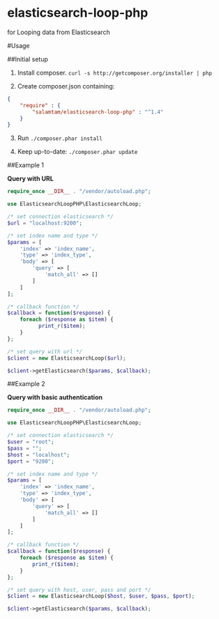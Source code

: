 # elasticsearch-loop-php
for Looping data from Elasticsearch

#Usage

##Initial setup

1. Install composer. `curl -s http://getcomposer.org/installer | php`

2. Create composer.json containing:
  ```json
  {
      "require" : {
          "salamtam/elasticsearch-loop-php" : "^1.4"
      }
  }
  ```
3. Run `./composer.phar install`

4. Keep up-to-date: `./composer.phar update`

##Example 1

**Query with URL**
```php
require_once __DIR__ . "/vendor/autoload.php";

use ElasticsearchLoopPHP\ElasticsearchLoop;

/* set connection elasticsearch */
$url = "localhost:9200";

/* set index name and type */
$params = [
    'index' => 'index_name',
    'type' => 'index_type',
    'body' => [
        'query' => [
            'match_all' => []
        ]
    ]
];

/* callback function */
$callback = function($response) {
    foreach ($response as $item) {
  		  print_r($item);
  	}
};

/* set query with url */
$client = new ElasticsearchLoop($url);

$client->getElasticsearch($params, $callback);
```

##Example 2

**Query with basic authentication**
```php
require_once __DIR__ . "/vendor/autoload.php";

use ElasticsearchLoopPHP\ElasticsearchLoop;

/* set connection elasticsearch */
$user = "root";
$pass = "";
$host = "localhost";
$port = "9200";

/* set index name and type */
$params = [
    'index' => 'index_name',
    'type' => 'index_type',
    'body' => [
        'query' => [
            'match_all' => []
        ]
    ]
];

/* callback function */
$callback = function($response) {
    foreach ($response as $item) {
        print_r($item);
    }
};

/* set query with host, user, pass and port */
$client = new ElasticsearchLoop($host, $user, $pass, $port);

$client->getElasticsearch($params, $callback);
```

